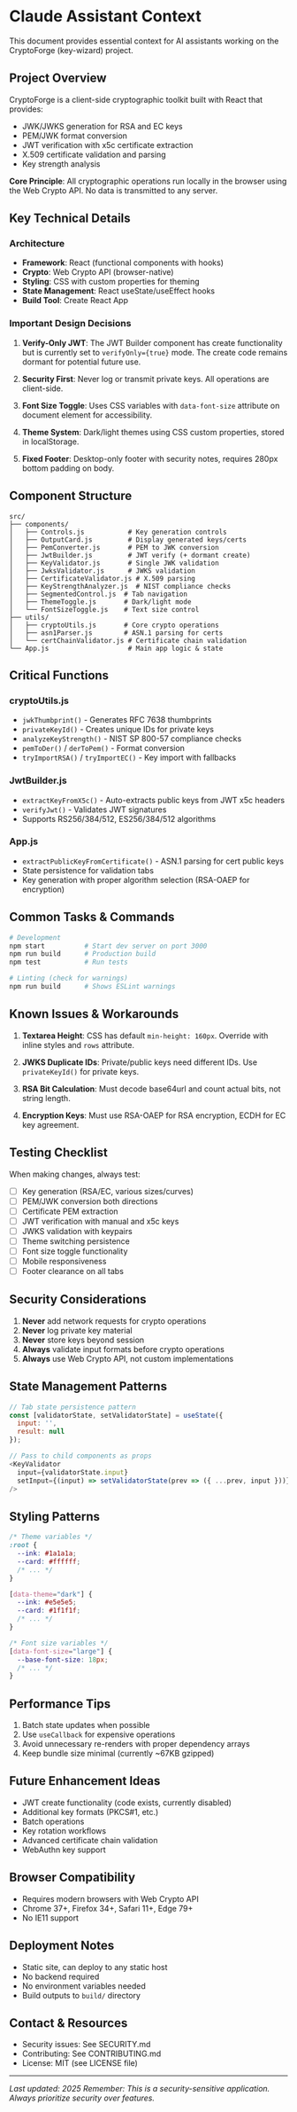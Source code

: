 # Claude Assistant Context

This document provides essential context for AI assistants working on the CryptoForge (key-wizard) project.

## Project Overview

CryptoForge is a client-side cryptographic toolkit built with React that provides:
- JWK/JWKS generation for RSA and EC keys
- PEM/JWK format conversion
- JWT verification with x5c certificate extraction
- X.509 certificate validation and parsing
- Key strength analysis

**Core Principle**: All cryptographic operations run locally in the browser using the Web Crypto API. No data is transmitted to any server.

## Key Technical Details

### Architecture

- **Framework**: React (functional components with hooks)
- **Crypto**: Web Crypto API (browser-native)
- **Styling**: CSS with custom properties for theming
- **State Management**: React useState/useEffect hooks
- **Build Tool**: Create React App

### Important Design Decisions

1. **Verify-Only JWT**: The JWT Builder component has create functionality but is currently set to `verifyOnly={true}` mode. The create code remains dormant for potential future use.

2. **Security First**: Never log or transmit private keys. All operations are client-side.

3. **Font Size Toggle**: Uses CSS variables with `data-font-size` attribute on document element for accessibility.

4. **Theme System**: Dark/light themes using CSS custom properties, stored in localStorage.

5. **Fixed Footer**: Desktop-only footer with security notes, requires 280px bottom padding on body.

## Component Structure

```
src/
├── components/
│   ├── Controls.js           # Key generation controls
│   ├── OutputCard.js         # Display generated keys/certs
│   ├── PemConverter.js       # PEM to JWK conversion
│   ├── JwtBuilder.js         # JWT verify (+ dormant create)
│   ├── KeyValidator.js       # Single JWK validation
│   ├── JwksValidator.js      # JWKS validation
│   ├── CertificateValidator.js # X.509 parsing
│   ├── KeyStrengthAnalyzer.js  # NIST compliance checks
│   ├── SegmentedControl.js  # Tab navigation
│   ├── ThemeToggle.js       # Dark/light mode
│   └── FontSizeToggle.js    # Text size control
├── utils/
│   ├── cryptoUtils.js       # Core crypto operations
│   ├── asn1Parser.js        # ASN.1 parsing for certs
│   └── certChainValidator.js # Certificate chain validation
└── App.js                    # Main app logic & state

```

## Critical Functions

### cryptoUtils.js
- `jwkThumbprint()` - Generates RFC 7638 thumbprints
- `privateKeyId()` - Creates unique IDs for private keys
- `analyzeKeyStrength()` - NIST SP 800-57 compliance checks
- `pemToDer()` / `derToPem()` - Format conversion
- `tryImportRSA()` / `tryImportEC()` - Key import with fallbacks

### JwtBuilder.js
- `extractKeyFromX5c()` - Auto-extracts public keys from JWT x5c headers
- `verifyJwt()` - Validates JWT signatures
- Supports RS256/384/512, ES256/384/512 algorithms

### App.js
- `extractPublicKeyFromCertificate()` - ASN.1 parsing for cert public keys
- State persistence for validation tabs
- Key generation with proper algorithm selection (RSA-OAEP for encryption)

## Common Tasks & Commands

```bash
# Development
npm start          # Start dev server on port 3000
npm run build      # Production build
npm test           # Run tests

# Linting (check for warnings)
npm run build      # Shows ESLint warnings
```

## Known Issues & Workarounds

1. **Textarea Height**: CSS has default `min-height: 160px`. Override with inline styles and `rows` attribute.

2. **JWKS Duplicate IDs**: Private/public keys need different IDs. Use `privateKeyId()` for private keys.

3. **RSA Bit Calculation**: Must decode base64url and count actual bits, not string length.

4. **Encryption Keys**: Must use RSA-OAEP for RSA encryption, ECDH for EC key agreement.

## Testing Checklist

When making changes, always test:

- [ ] Key generation (RSA/EC, various sizes/curves)
- [ ] PEM/JWK conversion both directions
- [ ] Certificate PEM extraction
- [ ] JWT verification with manual and x5c keys
- [ ] JWKS validation with keypairs
- [ ] Theme switching persistence
- [ ] Font size toggle functionality
- [ ] Mobile responsiveness
- [ ] Footer clearance on all tabs

## Security Considerations

1. **Never** add network requests for crypto operations
2. **Never** log private key material
3. **Never** store keys beyond session
4. **Always** validate input formats before crypto operations
5. **Always** use Web Crypto API, not custom implementations

## State Management Patterns

```javascript
// Tab state persistence pattern
const [validatorState, setValidatorState] = useState({
  input: '',
  result: null
});

// Pass to child components as props
<KeyValidator 
  input={validatorState.input}
  setInput={(input) => setValidatorState(prev => ({ ...prev, input }))}
/>
```

## Styling Patterns

```css
/* Theme variables */
:root {
  --ink: #1a1a1a;
  --card: #ffffff;
  /* ... */
}

[data-theme="dark"] {
  --ink: #e5e5e5;
  --card: #1f1f1f;
  /* ... */
}

/* Font size variables */
[data-font-size="large"] {
  --base-font-size: 18px;
  /* ... */
}
```

## Performance Tips

1. Batch state updates when possible
2. Use `useCallback` for expensive operations
3. Avoid unnecessary re-renders with proper dependency arrays
4. Keep bundle size minimal (currently ~67KB gzipped)

## Future Enhancement Ideas

- JWT create functionality (code exists, currently disabled)
- Additional key formats (PKCS#1, etc.)
- Batch operations
- Key rotation workflows
- Advanced certificate chain validation
- WebAuthn key support

## Browser Compatibility

- Requires modern browsers with Web Crypto API
- Chrome 37+, Firefox 34+, Safari 11+, Edge 79+
- No IE11 support

## Deployment Notes

- Static site, can deploy to any static host
- No backend required
- No environment variables needed
- Build outputs to `build/` directory

## Contact & Resources

- Security issues: See SECURITY.md
- Contributing: See CONTRIBUTING.md
- License: MIT (see LICENSE file)

---

*Last updated: 2025*
*Remember: This is a security-sensitive application. Always prioritize security over features.*